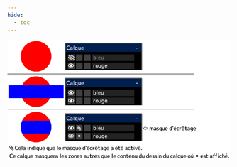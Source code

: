 ```yaml
---
hide:
  - toc
---
```


<!-- https://steamcommunity.com/sharedfiles/filedetails/?id=2954714211 -->

![clipping_mask](./image/clipping_mask.png)
